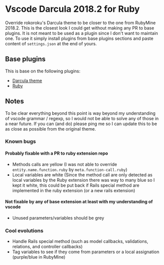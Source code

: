 # Vscode Darcula 2018.2 for Ruby
Override rokoroku's Darcula theme to be closer to the one from RubyMine 2018.2.
This is the closest look I could get without making any PR to base plugins.
It is not meant to be used as a plugin since I don't want to maintain one. To use it simply install
plugins from base plugins sections and paste content of `settings.json` at the end of yours.

## Base plugins
This is base on the following plugins:

- [Darcula theme](https://marketplace.visualstudio.com/items?itemName=rokoroku.vscode-theme-darcula)
- [Ruby](https://marketplace.visualstudio.com/items?itemName=rebornix.Ruby)

## Notes

To be clear everything beyond this point is way beyond my understanding of vscode grammar / regexp,
so I would not be able to solve any of those in a near future. If you can (and do) please ping me so I can update this to be as close
as possible from the original theme.

### Known bugs

#### Probably fixable with a PR to ruby extension repo

- Methods calls are yellow (I was not able to override `entity.name.function.ruby` by `meta.function-call.ruby`)
- Local variables are white (Since the method call are only detected as local variables by the Ruby extension there was way to many blue so I kept it white, this could be put back if Rails special method are implemented in the ruby extension (or a new rails extension)

#### Not fixable by any of base extension at least with my understanding of vscode

- Unused parameters/variables should be grey

### Cool evolutions

- Handle Rails special method (such as model callbacks, validations, relations, and controller callbacks)
- Tag variables to see if they come from parameters or a local assignation (purple/blue in RubyMine)
